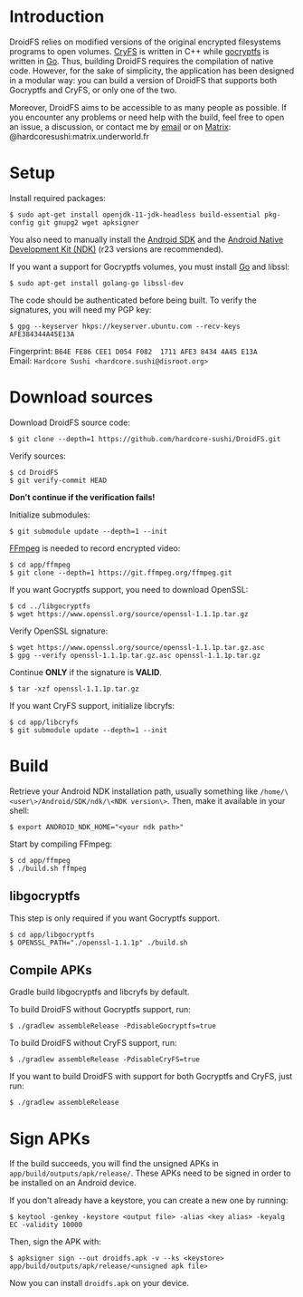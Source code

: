 # Introduction
DroidFS relies on modified versions of the original encrypted filesystems programs to open volumes. [CryFS](https://github.com/cryfs/cryfs) is written in C++ while [gocryptfs](https://github.com/rfjakob/gocryptfs) is written in [Go](https://golang.org). Thus, building DroidFS requires the compilation of native code. However, for the sake of simplicity, the application has been designed in a modular way: you can build a version of DroidFS that supports both Gocryptfs and CryFS, or only one of the two.

Moreover, DroidFS aims to be accessible to as many people as possible. If you encounter any problems or need help with the build, feel free to open an issue, a discussion, or contact me by [email](mailto:hardcore.sushi@disroot.org) or on [Matrix](https://matrix.org): @hardcoresushi:matrix.underworld.fr

# Setup
Install required packages:
```
$ sudo apt-get install openjdk-11-jdk-headless build-essential pkg-config git gnupg2 wget apksigner
```
You also need to manually install the [Android SDK](https://developer.android.com/studio/index.html#command-tools) and the [Android Native Development Kit (NDK)](https://developer.android.com/ndk/downloads) (r23 versions are recommended).

If you want a support for Gocryptfs volumes, you must install [Go](https://golang.org/doc/install) and libssl:
```
$ sudo apt-get install golang-go libssl-dev
```
The code should be authenticated before being built. To verify the signatures, you will need my PGP key:
```
$ gpg --keyserver hkps://keyserver.ubuntu.com --recv-keys AFE384344A45E13A
```
Fingerprint: `B64E FE86 CEE1 D054 F082  1711 AFE3 8434 4A45 E13A` \
Email: `Hardcore Sushi <hardcore.sushi@disroot.org>`

# Download sources
Download DroidFS source code:
```
$ git clone --depth=1 https://github.com/hardcore-sushi/DroidFS.git
```
Verify sources:
```
$ cd DroidFS
$ git verify-commit HEAD
```
__Don't continue if the verification fails!__

Initialize submodules:
```
$ git submodule update --depth=1 --init
```
[FFmpeg](https://ffmpeg.org) is needed to record encrypted video:
```
$ cd app/ffmpeg
$ git clone --depth=1 https://git.ffmpeg.org/ffmpeg.git
```
If you want Gocryptfs support, you need to download OpenSSL:
```
$ cd ../libgocryptfs
$ wget https://www.openssl.org/source/openssl-1.1.1p.tar.gz
```
Verify OpenSSL signature:
```
$ wget https://www.openssl.org/source/openssl-1.1.1p.tar.gz.asc
$ gpg --verify openssl-1.1.1p.tar.gz.asc openssl-1.1.1p.tar.gz
```
Continue **ONLY** if the signature is **VALID**.
```
$ tar -xzf openssl-1.1.1p.tar.gz
```
If you want CryFS support, initialize libcryfs:
```
$ cd app/libcryfs
$ git submodule update --depth=1 --init
```

# Build
Retrieve your Android NDK installation path, usually something like `/home/\<user\>/Android/SDK/ndk/\<NDK version\>`. Then, make it available in your shell:
```
$ export ANDROID_NDK_HOME="<your ndk path>"
```
Start by compiling FFmpeg:
```
$ cd app/ffmpeg
$ ./build.sh ffmpeg
```
## libgocryptfs
This step is only required if you want Gocryptfs support.
```
$ cd app/libgocryptfs
$ OPENSSL_PATH="./openssl-1.1.1p" ./build.sh
 ```
## Compile APKs
Gradle build libgocryptfs and libcryfs by default.

To build DroidFS without Gocryptfs support, run:
```
$ ./gradlew assembleRelease -PdisableGocryptfs=true
```
To build DroidFS without CryFS support, run:
```
$ ./gradlew assembleRelease -PdisableCryFS=true
```
If you want to build DroidFS with support for both Gocryptfs and CryFS, just run:
```
$ ./gradlew assembleRelease
```

# Sign APKs
If the build succeeds, you will find the unsigned APKs in `app/build/outputs/apk/release/`. These APKs need to be signed in order to be installed on an Android device.

If you don't already have a keystore, you can create a new one by running:
```
$ keytool -genkey -keystore <output file> -alias <key alias> -keyalg EC -validity 10000
```
Then, sign the APK with:
```
$ apksigner sign --out droidfs.apk -v --ks <keystore> app/build/outputs/apk/release/<unsigned apk file>
```
Now you can install `droidfs.apk` on your device.
